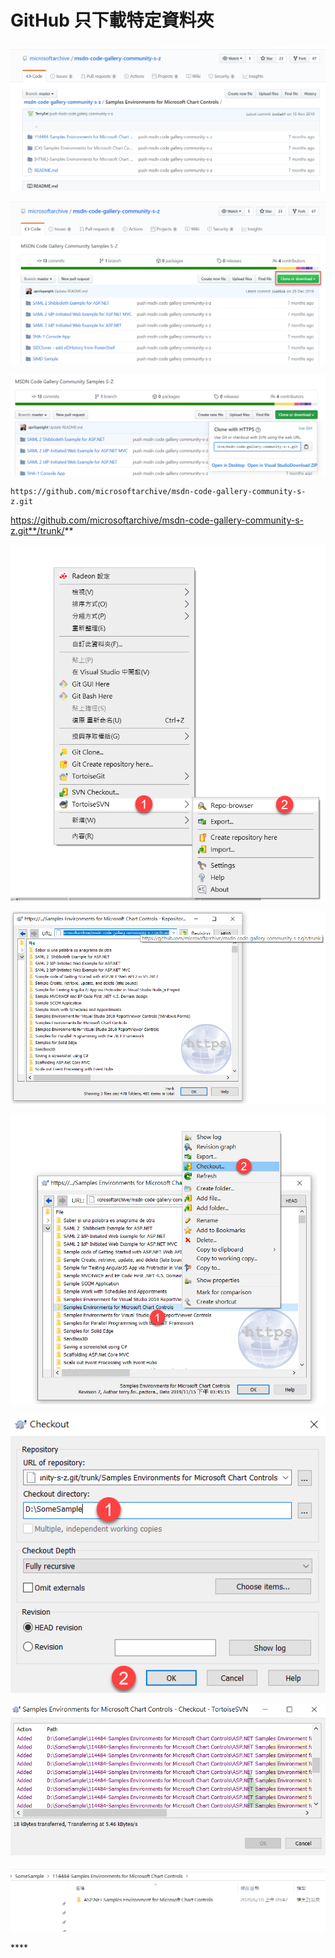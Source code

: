 # GitHub 只下載特定資料夾





![](../../.gitbook/assets/image%20%28234%29.png)



![](../../.gitbook/assets/image%20%28245%29.png)





![](../../.gitbook/assets/image%20%28253%29.png)



```text
https://github.com/microsoftarchive/msdn-code-gallery-community-s-z.git
```

https://github.com/microsoftarchive/msdn-code-gallery-community-s-z.git**/trunk/**

![](../../.gitbook/assets/image%20%28226%29.png)

![](../../.gitbook/assets/image%20%28259%29.png)

![](../../.gitbook/assets/image%20%28236%29.png)

![](../../.gitbook/assets/image%20%28222%29.png)

![](../../.gitbook/assets/image%20%28235%29.png)

![](../../.gitbook/assets/image%20%28225%29.png)



\*\*\*\*


